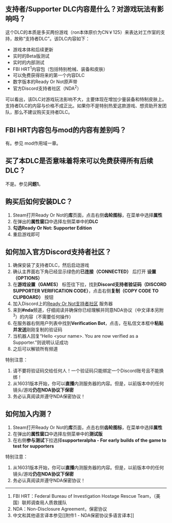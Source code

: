 ## 支持者/Supporter DLC内容是什么？对游戏玩法有影响吗？

这个DLC的本质是多买两份游戏（ron本体原价为CN￥125）来表达对工作室的支持，故称“支持者DLC”。该DLC内容如下：

* 游戏本体和后续更新
* 实时的Beta版测试
* 实时的内部测试
* FBI HRT<sup>1</sup>内容包（包括特别枪械、装备和皮肤）
* 可以免费获得将来的第一个内容DLC
* 数字版本的Ready Or Not原声带
* 官方Discord支持者社区（NDA<sup>2</sup>）

可以看出，该DLC对游戏玩法影响不大，主要体现在增加少量装备和特制皮肤上。支持者DLC的内容与价格不成正比。如果你不是特别热爱这款游戏、想资助开发团队，那么不建议购买支持者DLC。

## FBI HRT内容包与mod的内容有差别吗？

有。参见 mod作用域一章。

## 买了本DLC是否意味着将来可以免费获得所有后续DLC？

不是。参见**问题1**。

## 购买后如何安装DLC？

1. Steam打开Ready Or Not的**库**页面，点击右侧**齿轮图标**，在菜单中选择**属性**
2. 在弹出的**属性窗口**中选择左侧菜单中的**DLC**
3. **勾选Ready Or Not: Supporter Edition**
4. 重启游戏即可

## 如何加入官方Discord支持者社区？

1. 确保安装了支持者DLC，然后启动游戏
2. 确认主界面右下角已经显示绿色的**已连接（CONNECTED）** 后打开 **设置（OPTIONS）**
3. 在**游戏设置（GAMES）** 标签往下拉，找到**Discord支持者验证码（DISCORD SUPPORTER VERIFICATION CODE）**，点击右侧**复制（COPY
   CODE TO CLIPBOARD）** 按钮
4. 加入Discord上的[Ready Or Not支持者社区](https://discord.gg/nwTC3r4)
   服务器
5. 来到<b>\#nda</b>频道，仔细阅读并确保你已经理解并同意NDA协议（中文译本另附<sup>3</sup>）的内容（不需要任何操作）
6. 在服务器右侧用户列表中找到**Verification Bot**，点击，在私信文本框中**粘贴并发送**刚刚复制的验证码
7. 当机器人回复“Hello \<your name\>. You are now verified as a Supporter.”则说明认证成功
8. 之后可以解锁所有频道

特别注意：

1. 请不要将验证码交给任何人！一个验证码只能绑定一个Discord账号且不能换绑！
2. 从16031版本开始，你可以**直播**内测服务器的内容。但是，以前版本中的任何镜头/游戏**仍在NDA协议下保密**
3. 务必认真阅读并遵守NDA保密协议！

## 如何加入内测？

1. Steam打开Ready Or Not的**库**页面，点击右侧**齿轮图标**，在菜单中选择**属性**
2. 在弹出的**属性窗口**中选择左侧菜单中的**测试版**
3. 在右侧**参与测试**下拉选择**supporteralpha - For early builds of the game to test for supporters**

特别注意：

1. 从16031版本开始，你可以**直播**内测服务器的内容。但是，以前版本中的任何镜头/游戏**仍在NDA协议下保密**
2. 务必认真阅读并遵守NDA保密协议！

---

1. FBI HRT：Federal Bureau of Investigation Hostage Rescue Team，（美国）联邦调查局人质救援队
2. NDA：Non-Disclosure Agreement，保密协议
3. 中文和其他语言译本参见[[附件1 - NDA保密协议多语言译本]]